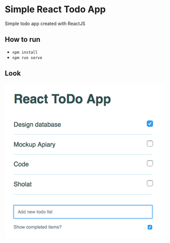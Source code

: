 # Simple React Todo App
Simple todo app created with ReactJS

## How to run
- `npm install`
- `npm run serve`

## Look
![alt tag](https://raw.githubusercontent.com/alfrizp/react-todo-app/master/__screenshot__/Screen%20Shot%202018-04-01%20at%2017.13.37.png)
